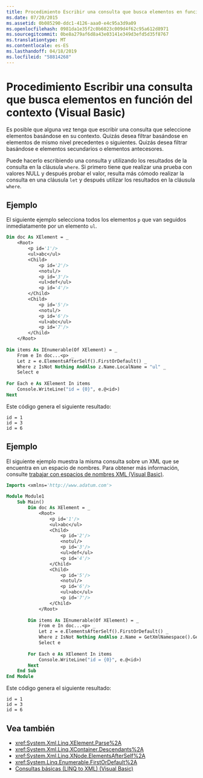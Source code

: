 ```yaml
---
title: Procedimiento Escribir una consulta que busca elementos en función del contexto (Visual Basic)
ms.date: 07/20/2015
ms.assetid: 0b085290-ddc1-4126-aaa0-e4c95a3d9a09
ms.openlocfilehash: 0981da1e35f2c0b6023c009d4f62c95a612d8971
ms.sourcegitcommit: 0be8a279af6d8a43e03141e349d3efd5d35f8767
ms.translationtype: MT
ms.contentlocale: es-ES
ms.lasthandoff: 04/18/2019
ms.locfileid: "58814268"
---
```

# <a name="how-to-write-a-query-that-finds-elements-based-on-context-visual-basic"></a>Procedimiento Escribir una consulta que busca elementos en función del contexto (Visual Basic)
Es posible que alguna vez tenga que escribir una consulta que seleccione elementos basándose en su contexto. Quizás desea filtrar basándose en elementos de mismo nivel precedentes o siguientes. Quizás desea filtrar basándose e elementos secundarios o elementos antecesores.  
  
 Puede hacerlo escribiendo una consulta y utilizando los resultados de la consulta en la cláusula `where`. Si primero tiene que realizar una prueba con valores NULL y después probar el valor, resulta más cómodo realizar la consulta en una cláusula `let` y después utilizar los resultados en la cláusula `where`.  
  
## <a name="example"></a>Ejemplo  
 El siguiente ejemplo selecciona todos los elementos `p` que van seguidos inmediatamente por un elemento `ul`.  
  
```vb  
Dim doc As XElement = _  
    <Root>  
        <p id='1'/>  
        <ul>abc</ul>  
        <Child>  
            <p id='2'/>  
            <notul/>  
            <p id='3'/>  
            <ul>def</ul>  
            <p id='4'/>  
        </Child>  
        <Child>  
            <p id='5'/>  
            <notul/>  
            <p id='6'/>  
            <ul>abc</ul>  
            <p id='7'/>  
        </Child>  
    </Root>  
  
Dim items As IEnumerable(Of XElement) = _  
    From e In doc...<p> _  
    Let z = e.ElementsAfterSelf().FirstOrDefault() _  
    Where z IsNot Nothing AndAlso z.Name.LocalName = "ul" _  
    Select e  
  
For Each e As XElement In items  
    Console.WriteLine("id = {0}", e.@<id>)  
Next  
```  
  
 Este código genera el siguiente resultado:  
  
```  
id = 1  
id = 3  
id = 6  
```  
  
## <a name="example"></a>Ejemplo  
 El siguiente ejemplo muestra la misma consulta sobre un XML que se encuentra en un espacio de nombres. Para obtener más información, consulte [trabajar con espacios de nombres XML (Visual Basic)](../../../../visual-basic/programming-guide/concepts/linq/working-with-xml-namespaces.md).  
  
```vb  
Imports <xmlns='http://www.adatum.com'>  
  
Module Module1  
    Sub Main()  
        Dim doc As XElement = _  
            <Root>  
                <p id='1'/>  
                <ul>abc</ul>  
                <Child>  
                    <p id='2'/>  
                    <notul/>  
                    <p id='3'/>  
                    <ul>def</ul>  
                    <p id='4'/>  
                </Child>  
                <Child>  
                    <p id='5'/>  
                    <notul/>  
                    <p id='6'/>  
                    <ul>abc</ul>  
                    <p id='7'/>  
                </Child>  
            </Root>  
  
        Dim items As IEnumerable(Of XElement) = _  
            From e In doc...<p> _  
            Let z = e.ElementsAfterSelf().FirstOrDefault() _  
            Where z IsNot Nothing AndAlso z.Name = GetXmlNamespace().GetName("ul") _  
            Select e  
  
        For Each e As XElement In items  
            Console.WriteLine("id = {0}", e.@<id>)  
        Next  
    End Sub  
End Module  
```  
  
 Este código genera el siguiente resultado:  
  
```  
id = 1  
id = 3  
id = 6  
```  
  
## <a name="see-also"></a>Vea también

- <xref:System.Xml.Linq.XElement.Parse%2A>
- <xref:System.Xml.Linq.XContainer.Descendants%2A>
- <xref:System.Xml.Linq.XNode.ElementsAfterSelf%2A>
- <xref:System.Linq.Enumerable.FirstOrDefault%2A>
- [Consultas básicas (LINQ to XML) (Visual Basic)](../../../../visual-basic/programming-guide/concepts/linq/basic-queries-linq-to-xml.md)
